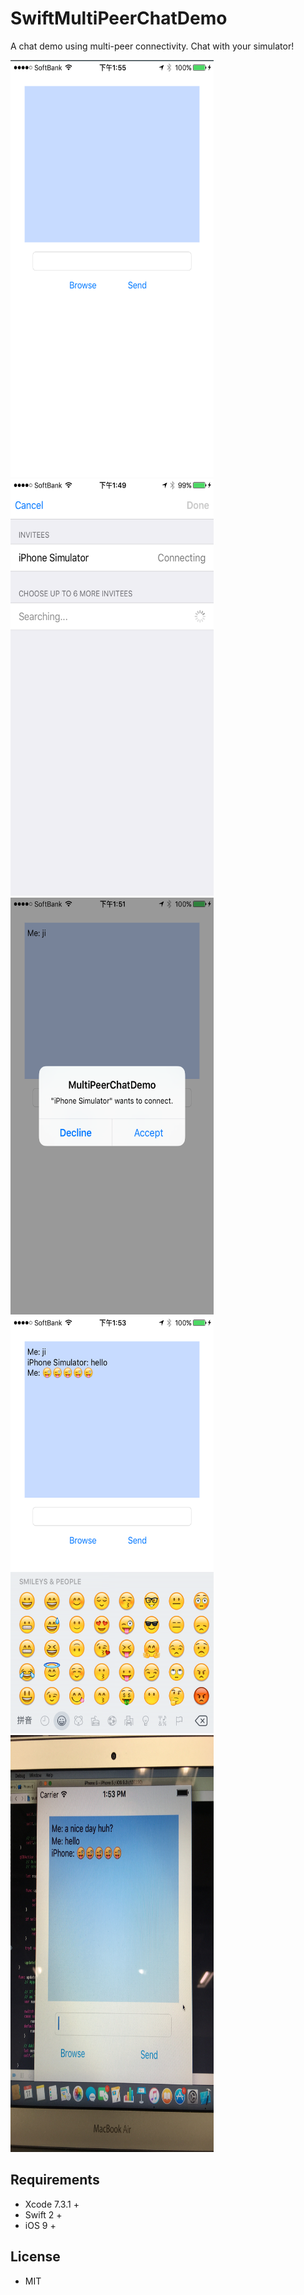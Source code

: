 # SwiftMultiPeerChatDemo
A chat demo using multi-peer connectivity.  Chat with your simulator!

<p>
  <img src="https://github.com/shuuchen/SwiftMultiPeerChatDemo/blob/master/home.png" height="667" width="325"  />
  <img src="https://github.com/shuuchen/SwiftMultiPeerChatDemo/blob/master/conn.png" height="667" width="325"  />
  <img src="https://github.com/shuuchen/SwiftMultiPeerChatDemo/blob/master/auth.png" height="667" width="325"  />
  <img src="https://github.com/shuuchen/SwiftMultiPeerChatDemo/blob/master/chatd.png" height="667" width="325"  />
  <img src="https://github.com/shuuchen/SwiftMultiPeerChatDemo/blob/master/chatp.jpg" height="667" width="325"  />
</p>

## Requirements
* Xcode 7.3.1 +
* Swift 2 +
* iOS 9 +

## License
* MIT
